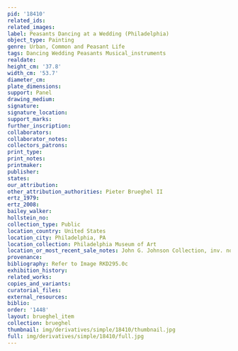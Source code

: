 ```yaml
---
pid: '18410'
related_ids: 
related_images: 
label: Peasants Dancing at a Wedding (Philadelphia)
object_type: Painting
genre: Urban, Common and Peasant Life
tags: Dancing Wedding Peasants Musical_instruments
realdate: 
height_cm: '37.8'
width_cm: '53.7'
diameter_cm: 
plate_dimensions: 
support: Panel
drawing_medium: 
signature: 
signature_location: 
support_marks: 
further_inscription: 
collaborators: 
collaborator_notes: 
collectors_patrons: 
print_type: 
print_notes: 
printmaker: 
publisher: 
states: 
our_attribution: 
other_attribution_authorities: Pieter Brueghel II
ertz_1979: 
ertz_2008: 
bailey_walker: 
hollstein_no: 
collection_type: Public
location_country: United States
location_city: Philadelphia, PA
location_collection: Philadelphia Museum of Art
location_or_most_recent_sale_notes: John G. Johnson Collection, inv. no. cat. 421
provenance: 
bibliography: Refer to Image RKD295.0c
exhibition_history: 
related_works: 
copies_and_variants: 
curatorial_files: 
external_resources: 
biblio: 
order: '1448'
layout: brueghel_item
collection: brueghel
thumbnail: img/derivatives/simple/18410/thumbnail.jpg
full: img/derivatives/simple/18410/full.jpg
---
```

